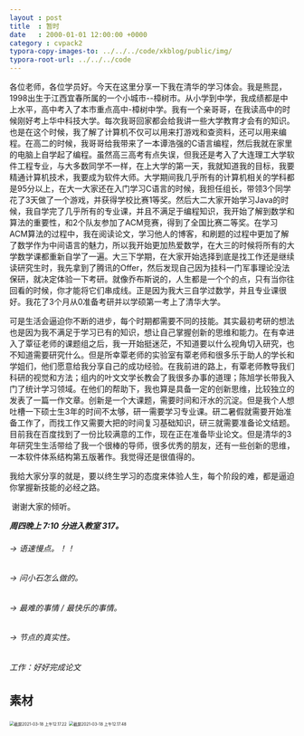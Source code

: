 ```yaml
---
layout : post
title  : 暂时
date   : 2000-01-01 12:00:00 +0000
category : cvpack2
typora-copy-images-to: ../../../code/xkblog/public/img/
typora-root-url: ../../../code
---
```


​		各位老师，各位学员好。今天在这里分享一下我在清华的学习体会。我是熊昆，1998出生于江西宜春所属的一个小城市--樟树市。从小学到中学，我成绩都是中上水平，高中考入了本市重点高中-樟树中学。我有一个亲哥哥，在我读高中的时候刚好考上华中科技大学。每次我哥回家都会给我讲一些大学教育才会有的知识。也是在这个时候，我了解了计算机不仅可以用来打游戏和查资料，还可以用来编程。在高二的时候，我哥哥给我带来了一本谭浩强的C语言编程，然后我就在家里的电脑上自学起了编程。虽然高三高考有点失误，但我还是考入了大连理工大学软件工程专业，与大多数同学不一样，在上大学的第一天，我就知道我的目标，我要精通计算机技术，我要成为软件大师。大学期间我几乎所有的计算机相关的学科都是95分以上，在大一大家还在入门学习C语言的时候，我担任组长，带领3个同学花了3天做了一个游戏，并获得学校比赛1等奖。然后大二大家开始学习Java的时候，我自学完了几乎所有的专业课，并且不满足于编程知识，我开始了解到数学和算法的重要性，和2个队友参加了ACM竞赛，得到了全国比赛二等奖。在学习ACM算法的过程中，我在阅读论文，学习他人的博客，和刷题的过程中更加了解了数学作为中间语言的魅力，所以我开始更加热爱数学，在大三的时候将所有的大学数学课都重新自学了一遍。大三下学期，在大家开始选择到底是找工作还是继续读研究生时，我先拿到了腾讯的Offer，然后发现自己因为挂科一门军事理论没法保研，就决定体验一下考研。就像乔布斯说的，人生都是一个个的点，只有当你往回看的时候，你才能将它们串成线。正是因为我大三自学过数学，并且专业课很好。我花了3个月从0准备考研并以学硕第一考上了清华大学。

​		可是生活会逼迫你不断的进步，每个时期都需要不同的技能。其实最初考研的想法也是因为我不满足于学习已有的知识，想让自己掌握创新的思维和能力。在有幸进入了覃征老师的课题组之后，我一开始挺迷茫，不知道要以什么视角切入研究，也不知道需要研究什么。但是所幸覃老师的实验室有覃老师和很多乐于助人的学长和学姐们，他们愿意给我分享自己的成功经验。在我前进的路上，有覃老师教导我们科研的视觉和方法；组内的叶文文学长教会了我很多办事的道理；陈旭学长带我入门了统计学习领域。在他们的帮助下，我也算是具备一定的创新思维，比较独立的发表了一篇一作文章。创新是一个大课题，需要时间和汗水的沉淀。但是我个人想吐槽一下硕士生3年的时间不太够，研一需要学习专业课。研二暑假就需要开始准备工作了，而找工作又需要大把的时间复习基础知识，研三就需要准备论文结题。目前我在百度找到了一份比较满意的工作，现在正在准备毕业论文。但是清华的3年研究生生活带给了我一个很棒的导师，很多优秀的朋友，还有一些创新的思维，一本软件体系结构第五版著作。我觉得还是很值得的。

​		我给大家分享的就是，要以终生学习的态度来体验人生，每个阶段的难，都是逼迫你掌握新技能的必经之路。

​		谢谢大家的倾听。





***周四晚上  7:10 分进入教室 317。***

###### -> 语速慢点。！！

###### -> 问小石怎么做的。

###### -> 最难的事情 / 最快乐的事情。

###### -> 节点的真实性。



###### 工作：好好完成论文





## 素材

<img src="/xkblog/public/img/截屏2021-03-18 上午12.17.22.png" alt="截屏2021-03-18 上午12.17.22" style="zoom:50%;" />







<img src="/xkblog/public/img/截屏2021-03-18 上午12.17.48.png" alt="截屏2021-03-18 上午12.17.48" style="zoom:50%;" />
